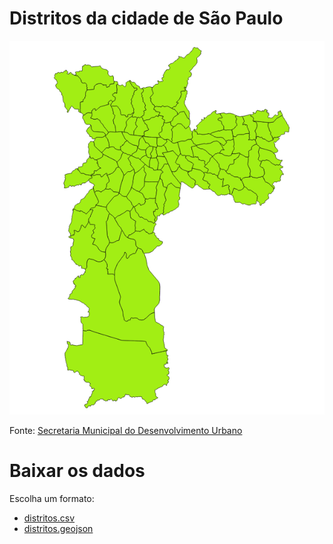 # Distritos da cidade de São Paulo

![Mapa de ocorrências](preview.png)

Fonte: [Secretaria Municipal do Desenvolvimento Urbano](http://www.prefeitura.sp.gov.br/cidade/secretarias/desenvolvimento_urbano/dados_estatisticos/index.php?p=160798)

# Baixar os dados

Escolha um formato:

* [distritos.csv](https://github.com/codigourbano/distritos-sp/raw/master/dados/distritos-sp.csv)
* [distritos.geojson](https://github.com/codigourbano/distritos-sp/raw/master/dados/distritos-sp.geojson) 

